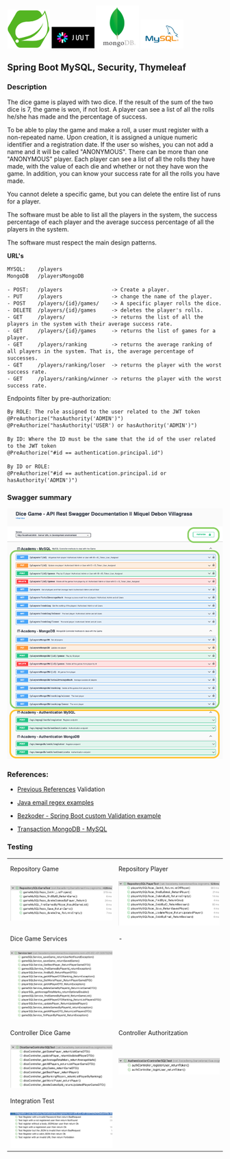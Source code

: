 
<p float="left">
  <img src="src/main/resources/images/springboot.png" width="100" />
  <img src="src/main/resources/images/jwt.png" width="100" /> 
  <img src="src/main/resources/images/mongodb.png" width="100" />
  <img src="src/main/resources/images/mysql.png" width="100" />
</p>

## Spring Boot MySQL, Security, Thymeleaf

### Description
The dice game is played with two dice. If the result of the sum of the two dice is 7, the game is won, if not lost. A player can see a list of all the rolls he/she has made and the percentage of success.

To be able to play the game and make a roll, a user must register with a non-repeated name. Upon creation, it is assigned a unique numeric identifier and a registration date. If the user so wishes, you can not add a name and it will be called "ANONYMOUS". There can be more than one "ANONYMOUS" player.
Each player can see a list of all the rolls they have made, with the value of each die and whether or not they have won the game. In addition, you can know your success rate for all the rolls you have made.

You cannot delete a specific game, but you can delete the entire list of runs for a player.

The software must be able to list all the players in the system, the success percentage of each player and the average success percentage of all the players in the system.

The software must respect the main design patterns.

**URL's** 

    MYSQL:    /players
    MongoDB   /playersMongoDB

    - POST:   /players                -> Create a player.
    - PUT     /players                -> change the name of the player.
    - POST    /players/{id}/games/    -> A specific player rolls the dice.
    - DELETE  /players/{id}/games     -> deletes the player's rolls.
    - GET     /players/               -> returns the list of all the players in the system with their average success rate.
    - GET     /players/{id}/games     -> returns the list of games for a player.
    - GET     /players/ranking        -> returns the average ranking of all players in the system. That is, the average percentage of successes.
    - GET     /players/ranking/loser  -> returns the player with the worst success rate.
    - GET     /players/ranking/winner -> returns the player with the worst success rate.

Endpoints filter by pre-authorization:
```
By ROLE: The role assigned to the user related to the JWT token
@PreAuthorize("hasAuthority('ADMIN')")
@PreAuthorize("hasAuthority('USER') or hasAuthority('ADMIN')")

By ID: Where the ID must be the same that the id of the user related to the JWT token
@PreAuthorize("#id == authentication.principal.id")

By ID or ROLE: 
@PreAuthorize("#id == authentication.principal.id or hasAuthority('ADMIN')")

```
### Swagger summary 
![Phot](src/main/resources/screenShotProject/swagger_summary.png)



### References:
- [Previous References](https://github.com/MiquelDebon/CI_05_02_01_DiceGame_SB_JWT_Testing)
Validation
- [Java email regex examples](https://mkyong.com/regular-expressions/how-to-validate-email-address-with-regular-expression/)
- [Bezkoder - Spring Boot custom Validation example](https://www.bezkoder.com/spring-boot-custom-validation/)

- [Transaction MongoDB - MySQL](https://www.youtube.com/watch?v=qOfdE-cFzto&t=245s)




### Testing 

<table>
   <tr>
      <td><p>Repository Game</p></td>
      <td><p>Repository Player</p></td>
   </tr>
   <tr>
      <td> 
      <img src="src/main/resources/imagesTest/repositorySQLGame.png" />
      </td>
      <td>
      <img src="src/main/resources/imagesTest/repositorySQLPlayer.png">
      </td>
   </tr>
    <tr>
      <td><p>Dice Game Services </p></td>
      <td><p>-</p></td>
   </tr>
    <tr>
      <td> 
      <img src="src/main/resources/imagesTest/serviceSQLPlayerGame.png" />
      </td>
      <td>
      <img src="">
      </td>
   </tr>

  </tr>
    <tr>
      <td><p>Controller Dice Game</p></td>
      <td><p>Controller Authoritzation</p></td>
   </tr>
    <tr>
      <td> 
      <img src="src/main/resources/imagesTest/diceGameControllerSQLTest.png" />
      </td>
      <td>
      <img src="src/main/resources/imagesTest/authControllerSQLTest.png">
      </td>
   </tr>

  </tr>
    <tr>
      <td><p>Integration Test </p></td>
      <td><p></p></td>
   </tr>
    <tr>
      <td> 
      <img src="src/main/resources/imagesTest/IntegrationTest.png" />
      </td>
      <td>
      <img src="">
      </td>
   </tr>

    


 

</table>
